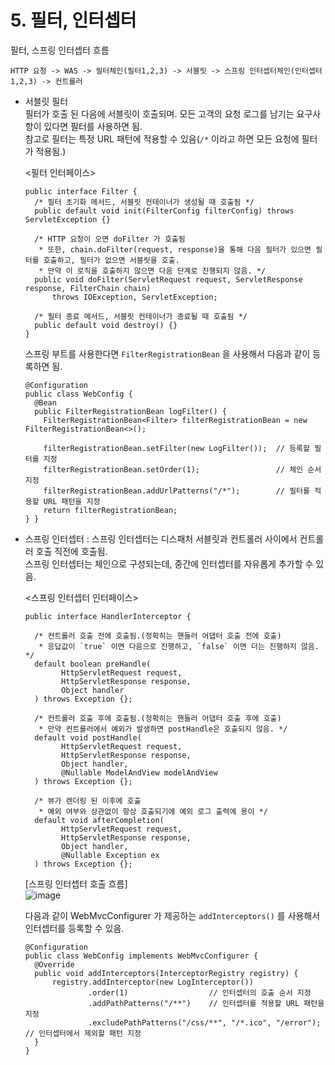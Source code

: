 # 5. 필터, 인터셉터
필터, 스프링 인터셉터 흐름  
```
HTTP 요청 -> WAS -> 필터체인(필터1,2,3) -> 서블릿 -> 스프링 인터셉터체인(인터셉터1,2,3) -> 컨트롤러
```  
  
- 서블릿 필터  
필터가 호출 된 다음에 서블릿이 호출되며. 모든 고객의 요청 로그를 남기는 요구사항이 있다면 필터를 사용하면 됨.  
참고로 필터는 특정 URL 패턴에 적용할 수 있음(`/*` 이라고 하면 모든 요청에 필터가 적용됨.)  
  
  <필터 인터페이스>  
  ```
  public interface Filter {
    /* 필터 초기화 메서드, 서블릿 컨테이너가 생성될 때 호출됨 */
    public default void init(FilterConfig filterConfig) throws ServletException {}
  
    /* HTTP 요청이 오면 doFilter 가 호출됨
     * 또한, chain.doFilter(request, response)을 통해 다음 필터가 있으면 필터를 호출하고, 필터가 없으면 서블릿을 호출.
     * 만약 이 로직을 호출하지 않으면 다음 단계로 진행되지 않음. */
    public void doFilter(ServletRequest request, ServletResponse response, FilterChain chain)
        throws IOException, ServletException;
  
    /* 필터 종료 메서드, 서블릿 컨테이너가 종료될 때 호출됨 */
    public default void destroy() {}
  }
  ```  
  
  스프링 부트를 사용한다면 `FilterRegistrationBean` 을 사용해서 다음과 같이 등록하면 됨.  
  ```
  @Configuration
  public class WebConfig {
    @Bean
    public FilterRegistrationBean logFilter() {
      FilterRegistrationBean<Filter> filterRegistrationBean = new FilterRegistrationBean<>();
  
      filterRegistrationBean.setFilter(new LogFilter());  // 등록할 필터를 지정
      filterRegistrationBean.setOrder(1);                 // 체인 순서 지정 
      filterRegistrationBean.addUrlPatterns("/*");        // 필터를 적용할 URL 패턴을 지정
      return filterRegistrationBean;
  } }
  ```

- 스프링 인터셉터 : 스프링 인터셉터는 디스패처 서블릿과 컨트롤러 사이에서 컨트롤러 호출 직전에 호출됨.  
  스프링 인터셉터는 체인으로 구성되는데, 중간에 인터셉터를 자유롭게 추가할 수 있음.  
  
  <스프링 인터셉터 인터페이스>
  ```
  public interface HandlerInterceptor {
  
    /* 컨트롤러 호출 전에 호출됨.(정확히는 핸들러 어댑터 호출 전에 호출)
     * 응답값이 `true` 이면 다음으로 진행하고, `false` 이면 더는 진행하지 않음. */
    default boolean preHandle(
          HttpServletRequest request,
          HttpServletResponse response,
          Object handler
    ) throws Exception {};

    /* 컨트롤러 호출 후에 호출됨.(정확히는 핸들러 어댑터 호출 후에 호출)
     * 만약 컨트롤러에서 예외가 발생하면 postHandle은 호출되지 않음. */  
    default void postHandle(
          HttpServletRequest request,
          HttpServletResponse response,
          Object handler,
          @Nullable ModelAndView modelAndView
    ) throws Exception {};

    /* 뷰가 렌더링 된 이후에 호출
     * 예외 여부와 상관없이 항상 호출되기에 예외 로그 출력에 용이 */
    default void afterCompletion(
          HttpServletRequest request,
          HttpServletResponse response,
          Object handler,
          @Nullable Exception ex
    ) throws Exception {};
  ```

  [스프링 인터셉터 호출 흐름]  
  ![image](https://github.com/hyeda2020/Springmvc2-form/assets/139141270/39ae1f1f-6419-43fa-a165-0f8edf0b9b6a)
    
  다음과 같이 WebMvcConfigurer 가 제공하는 `addInterceptors()` 를 사용해서 인터셉터를 등록할 수 있음.
  ```
  @Configuration
  public class WebConfig implements WebMvcConfigurer {
    @Override
    public void addInterceptors(InterceptorRegistry registry) {
        registry.addInterceptor(new LogInterceptor())
                .order(1)                  // 인터셉터의 호출 순서 지정
                .addPathPatterns("/**")    // 인터셉터를 적용할 URL 패턴을 지정
                .excludePathPatterns("/css/**", "/*.ico", "/error"); // 인터셉터에서 제외할 패턴 지정
    }
  }
  ```

